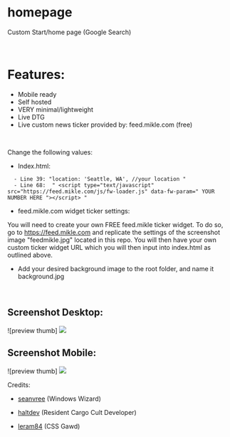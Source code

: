 # homepage
Custom Start/home page (Google Search)

<br>

# Features:
- Mobile ready
- Self hosted
- VERY minimal/lightweight
- Live DTG
- Live custom news ticker provided by: feed.mikle.com (free)

<br>

Change the following values:

- Index.html:
```
  - Line 39: "location: 'Seattle, WA', //your location "
  - Line 68:  " <script type="text/javascript" src="https://feed.mikle.com/js/fw-loader.js" data-fw-param=" YOUR NUMBER HERE "></script> "
```
- feed.mikle.com widget ticker settings:

You will need to create your own FREE feed.mikle ticker widget.  To do so, go to https://feed.mikle.com and replicate the settings of the screenshot image "feedmikle.jpg" located in this repo. You will then have your own custom ticker widget URL which you will then input into index.html as outlined above.


- Add your desired background image to the root folder, and name it background.jpg


<br>
 
## Screenshot Desktop:

![preview thumb] <img src="https://i.imgur.com/TTRfnwL.png">

## Screenshot Mobile:

![preview thumb] <img src="https://i.imgur.com/giRWFup.png">




Credits:

- [seanvree](https://github.com/seanvree) (Windows Wizard)

- [haltdev](https://github.com/haltdev) (Resident Cargo Cult Developer)

- [leram84](https://github.com/leram84) (CSS Gawd)
